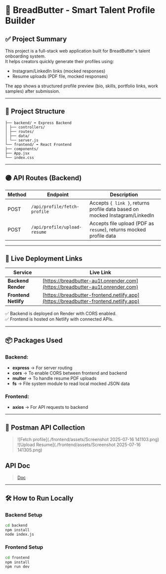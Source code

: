 # 🧈 BreadButter - Smart Talent Profile Builder

## ✅ Project Summary
This project is a full-stack web application built for BreadButter's talent onboarding system.  
It helps creators quickly generate their profiles using:
- Instagram/LinkedIn links (mocked responses)
- Resume uploads (PDF file, mocked responses)

The app shows a structured profile preview (bio, skills, portfolio links, work samples) after submission.

---

## 📁 Project Structure
```breadButter/
├── backend/ ➡️ Express Backend
│ ├── controllers/
│ ├── routes/
│ ├── data/
│ └── server.js
└── frontend/ ➡️ React Frontend
├── components/
├── App.jsx
└── index.css
```
---

## 🟣 API Routes (Backend)

| Method | Endpoint | Description |
|---------|-----------|-------------|
| POST | `/api/profile/fetch-profile` | Accepts `{ link }`, returns profile data based on mocked Instagram/LinkedIn |
| POST | `/api/profile/upload-resume` | Accepts file upload (PDF as `resume`), returns mocked profile data |

---

## 🚀 Live Deployment Links

| Service | Live Link |
|----------|------------|
| **Backend Render** | [https://breadbutter-au1t.onrender.com](https://breadbutter-au1t.onrender.com) |
| **Frontend Netlify** | [https://breadbutter-frontend.netlify.app](https://breadbutter-frontend.netlify.app) |

✅ Backend is deployed on Render with CORS enabled.  
✅ Frontend is hosted on Netlify with connected APIs.

---

## 📦 Packages Used

### Backend:
- **express** → For server routing
- **cors** → To enable CORS between frontend and backend
- **multer** → To handle resume PDF uploads
- **fs** → File system module to read local mocked JSON data

### Frontend:
- **axios** → For API requests to backend

---

## 📮 Postman API Collection

> ![Fetch profile](./frontend/assets/Screenshot 2025-07-16 141103.png)
> ![Upload Resume](./frontend/assets/Screenshot 2025-07-16 141305.png)

## API Doc
>[Doc](https://docs.google.com/document/d/1RNFa9PvCngoznZSymbnp7Ld6cpIbXWXnqJdSvC6rsLw/edit?usp=sharing)
---

## 🛠️ How to Run Locally

### Backend Setup
```bash
cd backend
npm install
node index.js
```
### Frontend Setup
```bash
cd frontend
npm install
npm run dev
```
